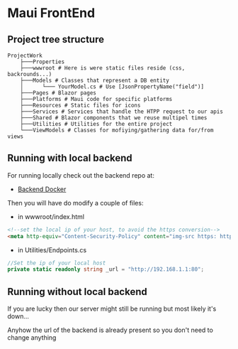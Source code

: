 
# Maui FrontEnd

## Project tree structure
```
ProjectWork
    ├───Properties
    ├───wwwroot # Here is were static files reside (css, backrounds...)
    ├───Models # Classes that represent a DB entity
    │      └─── YourModel.cs # Use [JsonPropertyName("field")]
    ├───Pages # Blazor pages
    ├───Platforms # Maui code for specific platforms
    ├───Resources # Static files for icons
    ├───Services # Services that handle the HTPP request to our apis
    ├───Shared # Blazor components that we reuse multipel times
    ├───Utilities # Utilities for the entire project
    └───ViewModels # Classes for mofiying/gathering data for/from views
```
## Running with local backend

For running locally check out the backend repo at:
- [Backend Docker](https://github.com/Clueless-Aware/BackendAPI)

Then you will have do modify a couple of files:
- in wwwroot/index.html

```html
<!--set the local ip of your host, to avoid the https conversion-->
<meta http-equiv="Content-Security-Policy" content="img-src https: http://192.168.1.1:80/" />
```

- in Utilities/Endpoints.cs
```csharp
//Set the ip of your local host
private static readonly string _url = "http://192.168.1.1:80";
```

## Running without local backend

If you are lucky then our server might still be 
running but most likely it's down...

Anyhow the url of the backend is already present so you
don't need to change anything
